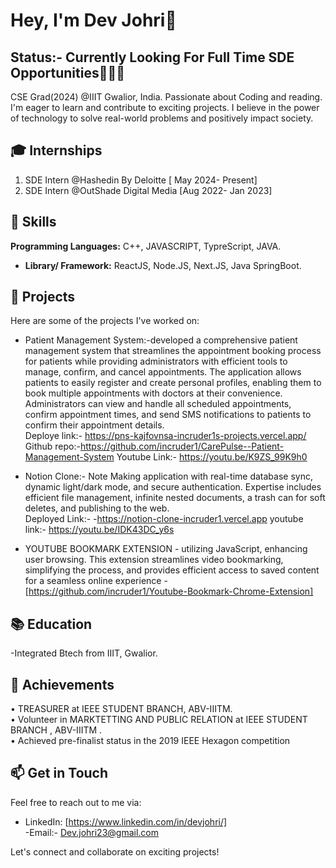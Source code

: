 # Hey, I'm Dev Johri👋 
## Status:- Currently Looking For Full Time SDE Opportunities👨🏻‍🏫


CSE Grad(2024) @IIIT Gwalior, India. Passionate about Coding and reading. I'm eager to learn and contribute to exciting projects. I believe in the power of technology to solve real-world problems and positively impact society.

## 🎓 Internships
1. SDE Intern @Hashedin By Deloitte [ May 2024- Present]
2. SDE Intern @OutShade Digital Media [Aug 2022- Jan 2023]

## 🔧 Skills

**Programming Languages:** C++, JAVASCRIPT, TypreScript, JAVA.
- **Library/ Framework:** ReactJS, Node.JS, Next.JS, Java SpringBoot.   


## 🚀 Projects

Here are some of the projects I've worked on:

- Patient Management System:-developed a comprehensive patient management system that streamlines the appointment booking process for patients while providing administrators with efficient tools to manage, confirm, and cancel appointments. The application allows patients to easily register and create personal profiles, enabling them to book multiple appointments with doctors at their convenience. Administrators can view and handle all scheduled appointments, confirm appointment times, and send SMS notifications to patients to confirm their appointment details. <br>
Deploye link:- https://pns-kajfovnsa-incruder1s-projects.vercel.app/ <br>
Github repo:-https://github.com/incruder1/CarePulse--Patient-Management-System
  Youtube Link:- https://youtu.be/K9ZS_99K9h0

- Notion Clone:- Note Making application with real-time database sync, dynamic light/dark mode, and secure authentication. Expertise includes efficient file management, infinite nested documents, a trash can for soft deletes, and publishing to the web.<br>
  Deployed Link:- -https://notion-clone-incruder1.vercel.app
  youtube link:- https://youtu.be/IDK43DC_y6s
 

- YOUTUBE BOOKMARK EXTENSION - utilizing JavaScript, enhancing user browsing. This extension
streamlines video bookmarking, simplifying the process, and provides efficient access to saved content for a
seamless online experience
  -[https://github.com/incruder1/Youtube-Bookmark-Chrome-Extension]
  
## 📚 Education

-Integrated Btech from IIIT, Gwalior.


## 🌟 Achievements

• TREASURER at IEEE STUDENT BRANCH, ABV-IIITM. <br>
• Volunteer in MARKTETTING AND PUBLIC RELATION at IEEE STUDENT BRANCH , ABV-IIITM . <br>
• Achieved pre-finalist status in the 2019 IEEE Hexagon competition

## 📫 Get in Touch

Feel free to reach out to me via: 
- LinkedIn: [https://www.linkedin.com/in/devjohri/] <br>
-Email:- Dev.johri23@gmail.com 

Let's connect and collaborate on exciting projects!
